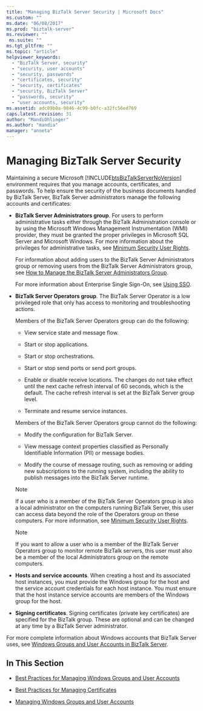 ```yaml
---
title: "Managing BizTalk Server Security | Microsoft Docs"
ms.custom: ""
ms.date: "06/08/2017"
ms.prod: "biztalk-server"
ms.reviewer: ""
 ms.suite: ""
ms.tgt_pltfrm: ""
ms.topic: "article"
helpviewer_keywords: 
  - "BizTalk Server, security"
  - "security, user accounts"
  - "security, passwords"
  - "certificates, security"
  - "security, certificates"
  - "security, BizTalk Server"
  - "passwords, security"
  - "user accounts, security"
ms.assetid: adc89b0a-9846-4c99-b0fc-a32fc56ed769
caps.latest.revision: 31
author: "MandiOhlinger"
ms.author: "mandia"
manager: "anneta"
---
```

# Managing BizTalk Server Security
Maintaining a secure Microsoft [!INCLUDE[btsBizTalkServerNoVersion](../includes/btsbiztalkservernoversion-md.md)] environment requires that you manage accounts, certificates, and passwords. To help ensure the security of the business documents handled by BizTalk Server, BizTalk Server administrators manage the following accounts and certificates:  
  
-   **BizTalk Server Administrators group**. For users to perform administrative tasks either through the BizTalk Administration console or by using the Microsoft Windows Management Instrumentation (WMI) provider, they must be granted the proper privileges in Microsoft SQL Server and Microsoft Windows. For more information about the privileges for administrative tasks, see [Minimum Security User Rights](../core/minimum-security-user-rights.md).  
  
     For information about adding users to the BizTalk Server Administrators group or removing users from the BizTalk Server Administrators group, see [How to Manage the BizTalk Server Administrators Group](../core/how-to-manage-the-biztalk-server-administrators-group.md).  
  
     For more information about Enterprise Single Sign-On, see [Using SSO](../core/using-sso.md).  
  
-   **BizTalk Server Operators group**. The BizTalk Server Operator is a low privileged role that only has access to monitoring and troubleshooting actions.  
  
     Members of the BizTalk Server Operators group can do the following:  
  
    -   View service state and message flow.  
  
    -   Start or stop applications.  
  
    -   Start or stop orchestrations.  
  
    -   Start or stop send ports or send port groups.  
  
    -   Enable or disable receive locations. The changes do not take effect until the next cache refresh interval of 60 seconds, which is the default. The cache refresh interval is set at the BizTalk Server group level.  
  
    -   Terminate and resume service instances.  
  
     Members of the BizTalk Server Operators group cannot do the following:  
  
    -   Modify the configuration for BizTalk Server.  
  
    -   View message context properties classified as Personally Identifiable Information (PII) or message bodies.  
  
    -   Modify the course of message routing, such as removing or adding new subscriptions to the running system, including the ability to publish messages into the BizTalk Server runtime.  
  
    > [!NOTE]
    >  If a user who is a member of the BizTalk Server Operators group is also a local administrator on the computers running BizTalk Server, this user can access data beyond the role of the Operators group on these computers. For more information, see [Minimum Security User Rights](../core/minimum-security-user-rights.md).  
  
    > [!NOTE]
    >  If you want to allow a user who is a member of the BizTalk Server Operators group to monitor remote BizTalk servers, this user must also be a member of the local Administrators group on the remote computers.  
  
-   **Hosts and service accounts**. When creating a host and its associated host instances, you must provide the Windows group for the host and the service account credentials for each host instance. You must ensure that the host instance service accounts are members of the Windows group for the host.  
  
-   **Signing certificates**. Signing certificates (private key certificates) are specified for the BizTalk group. These are optional and can be changed at any time by a BizTalk Server administrator.  
  
 For more complete information about Windows accounts that BizTalk Server uses, see [Windows Groups and User Accounts in BizTalk Server](../core/windows-groups-and-user-accounts-in-biztalk-server.md).  
  
## In This Section  
  
-   [Best Practices for Managing Windows Groups and User Accounts](../core/best-practices-for-managing-windows-groups-and-user-accounts.md)  
  
-   [Best Practices for Managing Certificates](../core/best-practices-for-managing-certificates1.md)  
  
-   [Managing Windows Groups and User Accounts](../core/managing-windows-groups-and-user-accounts.md)